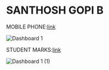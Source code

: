 # SANTHOSH GOPI B
MOBILE PHONE:[link](https://public.tableau.com/app/profile/santhosh.gopi.b/viz/Mobile_16912308003180/Dashboard1)

![Dashboard 1](https://github.com/SanthoshGopi-B/Tableau/assets/139849932/63e46af1-3405-4803-a662-75e0a72446d7)

STUDENT MARKS:[link](https://public.tableau.com/app/profile/santhosh.gopi.b/viz/StudentMarks_16912325653770/Dashboard1?publish=yes)

![Dashboard 1 (1)](https://github.com/SanthoshGopi-B/Tableau/assets/139849932/98a52ec7-358d-445f-bc4d-3b00ad2711c5)
